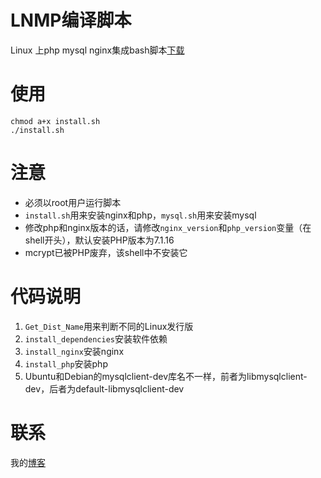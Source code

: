 # LNMP编译脚本
Linux 上php mysql nginx集成bash脚本[下载](http://file.51lucy.com/LNMP.tar.gz)

# 使用
```
chmod a+x install.sh
./install.sh
```

# 注意
* 必须以root用户运行脚本
* `install.sh`用来安装nginx和php，`mysql.sh`用来安装mysql
* 修改php和nginx版本的话，请修改`nginx_version`和`php_version`变量（在shell开头），默认安装PHP版本为7.1.16
* mcrypt已被PHP废弃，该shell中不安装它

# 代码说明
1. `Get_Dist_Name`用来判断不同的Linux发行版
2. `install_dependencies`安装软件依赖
3. `install_nginx`安装nginx
4. `install_php`安装php
5. Ubuntu和Debian的mysqlclient-dev库名不一样，前者为libmysqlclient-dev，后者为default-libmysqlclient-dev

# 联系
我的[博客](http://51nazi.com/ "nazi")
